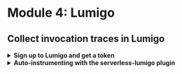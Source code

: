 # Module 4: Lumigo

## Collect invocation traces in Lumigo

<details>
<summary><b>Sign up to Lumigo and get a token</b></summary><p>

1. Head over to [lumigo.io](https://lumigo.io/) and click `Start Free Trial` on the top right corner.

2. Choose a project name, username and password and press `Get Started`.

![](/images/mod04-001.png)

3. Follow the getting started steps and you'll arrive at a screen like this, take note of the **`token`** in step 2.

![](/images/mod04-002.png)

Instead of manually instrumenting our code, we're going to use the [serverless-lumigo](https://github.com/lumigo-io/serverless-lumigo-plugin) plugin to automate it.

</p></details>

<details>
<summary><b>Auto-instrumenting with the serverless-lumigo plugin</b></summary><p>

1. Install `serverless-lumigo` as dev dependency. Go to the project root and run

`npm i --save-dev serverless-lumigo`

2. Modify `serverless.yml` and add `- serverless-lumigo` under `plugins` (**don't forget to indent!**).

Afterwards, your `plugins` section should look like this

```yml
plugins:
  - serverless-pseudo-parameters
  - serverless-iam-roles-per-function
  - serverless-lumigo
```

3. Add the following to the `custom` section of your `serverless.yml` (**remember to indent!**) and replace `<YOUR TOKEN GOES HERE>` with the token from step 2.

```yml
lumigo:
  token: <YOUR TOKEN GOES HERE>
  nodePackageManager: npm
```

4. Deploy the project

`npm run sls -- deploy`

5. Load up the landing page, and place an order. Then head back to the Lumigo dashboard.

Go to the `Transactions` view (click on the button on the left)

![](/images/mod04-003.png)

This is where you can see the individual transactions, for fetching the index page and for handling the place-order flow. You can see the logs from the relevant functions side-by-side with the architecture components.

![](/images/mod04-005.png)

![](/images/mod04-006.png)

6. Go to the `System Map` view and see an overview of the system.

![](/images/mod04-004.png)

</p></details>
